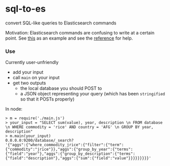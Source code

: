 sql-to-es
=========

convert SQL-like queries to Elasticsearch commands

Motivation: Elasticsearch commands are confusing to write at a certain point. See [this](http://www.elasticsearch.org/guide/en/elasticsearch/reference/1.x/search-aggregations-metrics-sum-aggregation.html) as an example and see the [reference](http://www.elasticsearch.org/guide/en/elasticsearch/reference/1.x/index.html) for help.

### Use

Currently user-unfriendly

- add your input
- call `main` on your input
- get two outputs
  - the local database you should POST to
  - a JSON object representing your query (which has been `stringified` so that it POSTs properly)

In node:

    > m = require('./main.js')
    > your_input = "SELECT sum(value), year, description \n FROM database \n WHERE commodity = 'rice' AND country = 'AFG' \n GROUP BY year, description"
    > m.main(your_input)
    0.0.0.0:9200/database/_search?
    '{"aggs":{"where_commodity_jrice":{"filter":{"term":{"commodity":"jrice"}},"aggs":{"group_by_year":{"terms":{"field":"year"},"aggs":{"group_by_description":{"terms":{"field":"description"},"aggs":{"sum":{"field":"value"}}}}}}}}}'
